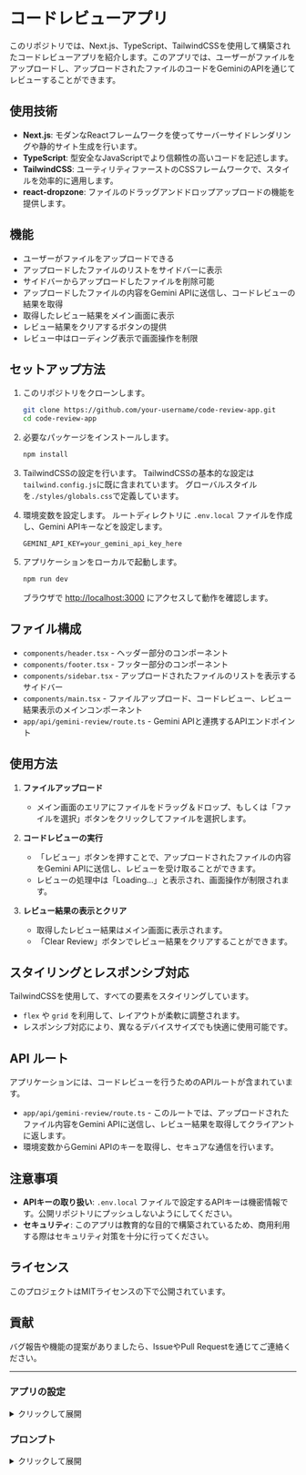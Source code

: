 # コードレビューアプリ

このリポジトリでは、Next.js、TypeScript、TailwindCSSを使用して構築されたコードレビューアプリを紹介します。このアプリでは、ユーザーがファイルをアップロードし、アップロードされたファイルのコードをGeminiのAPIを通じてレビューすることができます。

## 使用技術

-   **Next.js**: モダンなReactフレームワークを使ってサーバーサイドレンダリングや静的サイト生成を行います。
-   **TypeScript**: 型安全なJavaScriptでより信頼性の高いコードを記述します。
-   **TailwindCSS**: ユーティリティファーストのCSSフレームワークで、スタイルを効率的に適用します。
-   **react-dropzone**: ファイルのドラッグアンドドロップアップロードの機能を提供します。

## 機能

-   ユーザーがファイルをアップロードできる
-   アップロードしたファイルのリストをサイドバーに表示
-   サイドバーからアップロードしたファイルを削除可能
-   アップロードしたファイルの内容をGemini APIに送信し、コードレビューの結果を取得
-   取得したレビュー結果をメイン画面に表示
-   レビュー結果をクリアするボタンの提供
-   レビュー中はローディング表示で画面操作を制限

## セットアップ方法

1. このリポジトリをクローンします。

    ```bash
    git clone https://github.com/your-username/code-review-app.git
    cd code-review-app
    ```

2. 必要なパッケージをインストールします。

    ```bash
    npm install
    ```

3. TailwindCSSの設定を行います。
   TailwindCSSの基本的な設定は`tailwind.config.js`に既に含まれています。
   グローバルスタイルを`./styles/globals.css`で定義しています。

4. 環境変数を設定します。
   ルートディレクトリに `.env.local` ファイルを作成し、Gemini APIキーなどを設定します。

    ```env
    GEMINI_API_KEY=your_gemini_api_key_here
    ```

5. アプリケーションをローカルで起動します。
    ```bash
    npm run dev
    ```
    ブラウザで [http://localhost:3000](http://localhost:3000) にアクセスして動作を確認します。

## ファイル構成

-   `components/header.tsx` - ヘッダー部分のコンポーネント
-   `components/footer.tsx` - フッター部分のコンポーネント
-   `components/sidebar.tsx` - アップロードされたファイルのリストを表示するサイドバー
-   `components/main.tsx` - ファイルアップロード、コードレビュー、レビュー結果表示のメインコンポーネント
-   `app/api/gemini-review/route.ts` - Gemini APIと連携するAPIエンドポイント

## 使用方法

1. **ファイルアップロード**

    - メイン画面のエリアにファイルをドラッグ＆ドロップ、もしくは「ファイルを選択」ボタンをクリックしてファイルを選択します。

2. **コードレビューの実行**

    - 「レビュー」ボタンを押すことで、アップロードされたファイルの内容をGemini APIに送信し、レビューを受け取ることができます。
    - レビューの処理中は「Loading...」と表示され、画面操作が制限されます。

3. **レビュー結果の表示とクリア**
    - 取得したレビュー結果はメイン画面に表示されます。
    - 「Clear Review」ボタンでレビュー結果をクリアすることができます。

## スタイリングとレスポンシブ対応

TailwindCSSを使用して、すべての要素をスタイリングしています。

-   `flex` や `grid` を利用して、レイアウトが柔軟に調整されます。
-   レスポンシブ対応により、異なるデバイスサイズでも快適に使用可能です。

## API ルート

アプリケーションには、コードレビューを行うためのAPIルートが含まれています。

-   `app/api/gemini-review/route.ts` - このルートでは、アップロードされたファイル内容をGemini APIに送信し、レビュー結果を取得してクライアントに返します。
-   環境変数からGemini APIのキーを取得し、セキュアな通信を行います。

## 注意事項

-   **APIキーの取り扱い**: `.env.local` ファイルで設定するAPIキーは機密情報です。公開リポジトリにプッシュしないようにしてください。
-   **セキュリティ**: このアプリは教育的な目的で構築されているため、商用利用する際はセキュリティ対策を十分に行ってください。

## ライセンス

このプロジェクトはMITライセンスの下で公開されています。

## 貢献

バグ報告や機能の提案がありましたら、IssueやPull Requestを通じてご連絡ください。

---

### アプリの設定

<details>
<summary>クリックして展開</summary>

```bash
# アプリの作成
npx create-next-app@14 nextjs-code-review

# パッケージのインストール
npm i react-dropzone
@google/generative-ai
```

</details>

### プロンプト

<details>
<summary>クリックして展開</summary>

```
あなたはプロのフロントエンドエンジニアです。
Next.jsとTypeScriptとTailwindCSSを使用して、コードレビューアプリを作成したいです。
以下は、コードレビューアプリの仕様です。
ステップバイステップで実装してください。

# 仕様
- ユーザーは、ファイルをアップロードできる
- ユーザーは、アップロードしたファイルを削除できる
- ユーザーはw、アップロードしたファイルをサイドバーで確認できる

# 要件
- Next.jsとTailwindCSSを使用する
- ファイルのアップロードは、[react-dropzone](https://react-dropzone.js.org/)を使用する
- アップロードされたファイルの情報は、サイドバーに表示する
- サイドバーには、アップロードされたファイルの名前と削除ボタンを表示する
- サイドバーの削除ボタンをクリックすると、アップロードされたファイルが削除される
- メインにはGeminiのAPIで帰ってきたマークダウンのコードレビュー結果を表示する

# レイアウト
- レイアウトは、[TailwindCSS](https://tailwindcss.com/)を使用して作成する
- ヘッダー、サイドバー、メイン、フッターの4つのコンポーネントに分割する
- レスポンシブ対応する
```

</details>
